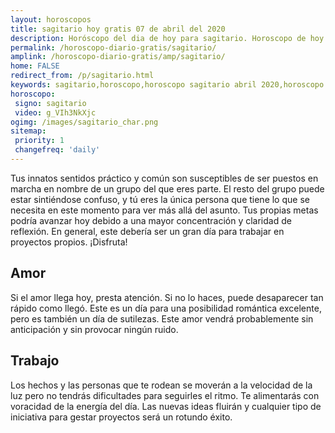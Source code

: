 ```yaml
---
layout: horoscopos
title: sagitario hoy gratis 07 de abril del 2020 
description: Horóscopo del dia de hoy para sagitario. Horoscopo de hoy 07 de abril del 2020. Las predicciones de amor, trabajo, vida personal gratis.
permalink: /horoscopo-diario-gratis/sagitario/
amplink: /horoscopo-diario-gratis/amp/sagitario/
home: FALSE
redirect_from: /p/sagitario.html
keywords: sagitario,horoscopo,horoscopo sagitario abril 2020,horoscopo sagitario hoy,tarot sagitario abril 2020,horoscopo sagitario,tarot sagitario hoy,horoscopo de hoy,horoscopo diario,tarot del amor,horoscopo de hoy sagitario,horoscopo diario del tarot, Horoscopo de hoy sagitario 07 de abril del 2020,horóscopo del día, el horoscopo de hoy
horoscopo:
 signo: sagitario
 video: g_VIh3NkXjc
ogimg: /images/sagitario_char.png
sitemap:
 priority: 1
 changefreq: 'daily'
---
```



Tus innatos sentidos práctico y común son susceptibles de ser puestos en marcha en nombre de un grupo del que eres parte. El resto del grupo puede estar sintiéndose confuso, y tú eres la única persona que tiene lo que se necesita en este momento para ver más allá del asunto. Tus propias metas podría avanzar hoy debido a una mayor concentración y claridad de reflexión. En general, este debería ser un gran día para trabajar en proyectos propios. ¡Disfruta!

## Amor

Si el amor llega hoy, presta atención. Si no lo haces, puede desaparecer tan rápido como llegó. Este es un día para una posibilidad romántica excelente, pero es también un día de sutilezas. Este amor vendrá probablemente sin anticipación y sin provocar ningún ruido.

## Trabajo

Los hechos y las personas que te rodean se moverán a la velocidad de la luz pero no tendrás dificultades para seguirles el ritmo. Te alimentarás con voracidad de la energía del día. Las nuevas ideas fluirán y cualquier tipo de iniciativa para gestar proyectos será un rotundo éxito.